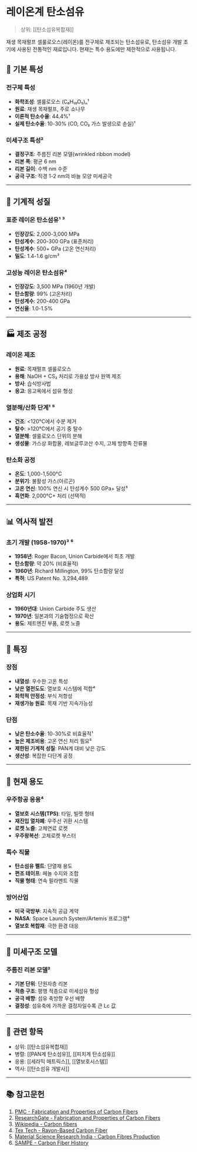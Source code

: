 # 레이온계 탄소섬유

> 상위: [[탄소섬유복합재]]

재생 목재펄프 셀룰로오스(레이온)를 전구체로 제조되는 탄소섬유로, 탄소섬유 개발 초기에 사용된 전통적인 재료입니다. 현재는 특수 용도에만 제한적으로 사용됩니다.

## 🔬 기본 특성

### 전구체 특성
- **화학조성**: 셀룰로오스 (C₆H₁₀O₅)ₙ¹
- **원료**: 재생 목재펄프, 주로 소나무
- **이론적 탄소수율**: 44.4%¹
- **실제 탄소수율**: 10-30% (CO, CO₂ 가스 발생으로 손실)¹

### 미세구조 특성²
- **결정구조**: 주름진 리본 모델(wrinkled ribbon model)
- **리본 폭**: 평균 6 nm
- **리본 길이**: 수백 nm 수준
- **공극 구조**: 직경 1-2 nm의 바늘 모양 미세공극

---

## 🎯 기계적 성질

### 표준 레이온 탄소섬유¹ ³
- **인장강도**: 2,000-3,000 MPa
- **탄성계수**: 200-300 GPa (표준처리)
- **탄성계수**: 500+ GPa (고온 연신처리)
- **밀도**: 1.4-1.6 g/cm³

### 고성능 레이온 탄소섬유⁴
- **인장강도**: 3,500 MPa (1960년 개발)
- **탄소함량**: 99% (고온처리)
- **탄성계수**: 200-400 GPa
- **연신율**: 1.0-1.5%

---

## 🏭 제조 공정

### 레이온 제조
- **원료**: 목재펄프 셀룰로오스
- **용해**: NaOH + CS₂ 처리로 가용성 방사 원액 제조
- **방사**: 습식방사법
- **응고**: 응고욕에서 섬유 형성

### 열분해/산화 단계¹ ⁵
- **건조**: <120°C에서 수분 제거
- **탈수**: >120°C에서 공기 중 탈수
- **열분해**: 셀룰로오스 단위의 분해
- **생성물**: 가스상 화합물, 레보글루코산 수지, 고체 방향족 잔류물

### 탄소화 공정
- **온도**: 1,000-1,500°C
- **분위기**: 불활성 가스(아르곤)
- **고온 연신**: 100% 연신 시 탄성계수 500 GPa+ 달성⁵
- **흑연화**: 2,000°C+ 처리 (선택적)

---

## 📊 역사적 발전

### 초기 개발 (1958-1970)³ ⁶
- **1958년**: Roger Bacon, Union Carbide에서 최초 개발
- **탄소함량**: 약 20% (비효율적)
- **1960년**: Richard Millington, 99% 탄소함량 달성
- **특허**: US Patent No. 3,294,489

### 상업화 시기
- **1960년대**: Union Carbide 주도 생산
- **1970년**: 일본과의 기술협정으로 확산
- **용도**: 제트엔진 부품, 로켓 노즐

---

## 🎯 특징

### 장점
- **내열성**: 우수한 고온 특성
- **낮은 열전도도**: 열보호 시스템에 적합⁴
- **화학적 안정성**: 부식 저항성
- **재생가능 원료**: 목재 기반 지속가능성

### 단점
- **낮은 탄소수율**: 10-30%로 비효율적¹
- **높은 제조비용**: 고온 연신 처리 필요⁵
- **제한된 기계적 성질**: PAN계 대비 낮은 강도
- **생산성**: 복잡한 다단계 공정

---

## 🌟 현재 용도

### 우주항공 응용⁴
- **열보호 시스템(TPS)**: 타일, 빌렛 형태
- **재진입 열차폐**: 우주선 귀환 시스템
- **로켓 노즐**: 고체연료 로켓
- **우주왕복선**: 고체로켓 부스터

### 특수 직물
- **탄소섬유 펠트**: 단열재 용도
- **편조 테이프**: 페놀 수지와 조합
- **직물 형태**: 연속 필라멘트 직물

### 방어산업
- **미국 국방부**: 지속적 공급 계약
- **NASA**: Space Launch System/Artemis 프로그램⁴
- **열보호 복합재**: 극한 환경 대응

---

## 🔬 미세구조 모델

### 주름진 리본 모델²
- **기본 단위**: 단원자층 리본
- **적층 구조**: 평행 적층으로 미세섬유 형성
- **공극 배향**: 섬유 축방향 우선 배향
- **결정성**: 섬유축에 가까운 결정자일수록 큰 Lc 값

---

## 🔗 관련 항목
- 상위: [[탄소섬유복합재]]
- 병렬: [[PAN계 탄소섬유]], [[피치계 탄소섬유]]
- 응용: [[세라믹 매트릭스]], [[열보호시스템]]
- 역사: [[탄소섬유 개발사]]

---

## 📚 참고문헌

1. [PMC - Fabrication and Properties of Carbon Fibers](https://pmc.ncbi.nlm.nih.gov/articles/PMC5513585/)
2. [ResearchGate - Fabrication and Properties of Carbon Fibers](https://www.researchgate.net/publication/40755389_Fabrication_and_Properties_of_Carbon_Fibers)
3. [Wikipedia - Carbon fibers](https://en.wikipedia.org/wiki/Carbon_fibers)
4. [Tex Tech - Rayon-Based Carbon Fiber](https://textechindustries.com/rayon-based-carbon-fiber/)
5. [Material Science Research India - Carbon Fibres Production](http://www.materialsciencejournal.org/vol14no1/carbon-fibres-production-properties-and-potential-use/)
6. [SAMPE - Carbon Fiber History](https://www.nasampe.org/page/CarbonFiber)